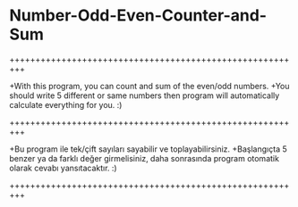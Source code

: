 # Number-Odd-Even-Counter-and-Sum
+++++++++++++++++++++++++++++++++++++++++++++++++++++++++

+With this program, you can count and sum of the even/odd numbers.
+You should write 5 different or same numbers then program will automatically calculate everything for you. :)

+++++++++++++++++++++++++++++++++++++++++++++++++++++++++

+Bu program ile tek/çift sayıları sayabilir ve toplayabilirsiniz.
+Başlangıçta 5 benzer ya da farklı değer girmelisiniz, daha sonrasında program otomatik olarak cevabı yansıtacaktır. :)

+++++++++++++++++++++++++++++++++++++++++++++++++++++++++
